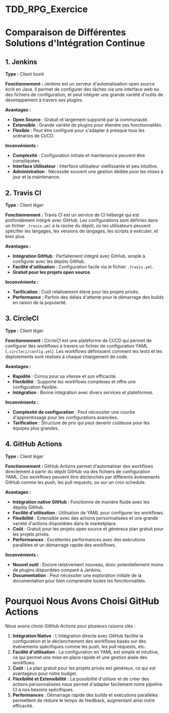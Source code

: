 # TDD_RPG_Exercice

# Comparaison de Différentes Solutions d'Intégration Continue

## 1. **Jenkins**

**Type :** Client lourd

**Fonctionnement :**
Jenkins est un serveur d'automatisation open source écrit en Java. Il permet de configurer des tâches via une interface web ou des fichiers de configuration, et peut intégrer une grande variété d'outils de développement à travers ses plugins.

**Avantages :**
- **Open Source** : Gratuit et largement supporté par la communauté.
- **Extensible** : Grande variété de plugins pour étendre ses fonctionnalités.
- **Flexible** : Peut être configuré pour s'adapter à presque tous les scénarios de CI/CD.

**Inconvénients :**
- **Complexité** : Configuration initiale et maintenance peuvent être compliquées.
- **Interface Utilisateur** : Interface utilisateur vieillissante et peu intuitive.
- **Administration** : Nécessite souvent une gestion dédiée pour les mises à jour et la maintenance.

## 2. **Travis CI**

**Type :** Client léger

**Fonctionnement :**
Travis CI est un service de CI hébergé qui est profondément intégré avec GitHub. Les configurations sont définies dans un fichier `.travis.yml` à la racine du dépôt, où les utilisateurs peuvent spécifier les langages, les versions de langages, les scripts à exécuter, et bien plus.

**Avantages :**
- **Intégration GitHub** : Parfaitement intégré avec GitHub, simple à configurer avec les dépôts GitHub.
- **Facilité d'utilisation** : Configuration facile via le fichier `.travis.yml`.
- **Gratuit pour les projets open source**.

**Inconvénients :**
- **Tarification** : Coût relativement élevé pour les projets privés.
- **Performance** : Parfois des délais d'attente pour le démarrage des builds en raison de la popularité.

## 3. **CircleCI**

**Type :** Client léger

**Fonctionnement :**
CircleCI est une plateforme de CI/CD qui permet de configurer des workflows à travers un fichier de configuration YAML (`.circleci/config.yml`). Les workflows définissent comment les tests et les déploiements sont réalisés à chaque changement de code.

**Avantages :**
- **Rapidité** : Connu pour sa vitesse et son efficacité.
- **Flexibilité** : Supporte les workflows complexes et offre une configuration flexible.
- **Intégration** : Bonne intégration avec divers services et plateformes.

**Inconvénients :**
- **Complexité de configuration** : Peut nécessiter une courbe d'apprentissage pour les configurations avancées.
- **Tarification** : Structure de prix qui peut devenir coûteuse pour les équipes plus grandes.

## 4. **GitHub Actions**

**Type :** Client léger

**Fonctionnement :**
GitHub Actions permet d'automatiser des workflows directement à partir du dépôt GitHub via des fichiers de configuration YAML. Ces workflows peuvent être déclenchés par différents événements GitHub comme les push, les pull requests, ou sur un cron schedule.

**Avantages :**

- **Intégration native GitHub** : Fonctionne de manière fluide avec les dépôts GitHub.
- **Facilité d'utilisation** : Utilisation de YAML pour configurer les workflows.
- **Flexibilité** : Extensible avec des actions personnalisées et une grande variété d'actions disponibles dans le marketplace.
- **Coût** : Gratuit pour les projets open source et généreux plan gratuit pour les projets privés.
- **Performances** : Excellentes performances avec des exécutions parallèles et un démarrage rapide des workflows.

**Inconvénients :**

- **Nouvel outil** : Encore relativement nouveau, donc potentiellement moins de plugins disponibles comparé à Jenkins.
- **Documentation** : Peut nécessiter une exploration initiale de la documentation pour bien comprendre toutes les fonctionnalités.

# Pourquoi Nous Avons Choisi GitHub Actions

Nous avons choisi GitHub Actions pour plusieurs raisons clés :

1. **Intégration Native** : L'intégration directe avec GitHub facilite la configuration et le déclenchement des workflows basés sur des événements spécifiques comme les push, les pull requests, etc.
2. **Facilité d'utilisation** : La configuration en YAML est simple et intuitive, ce qui permet une mise en place rapide et une gestion aisée des workflows.
3. **Coût** : Le plan gratuit pour les projets privés est généreux, ce qui est avantageux pour notre budget.
4. **Flexibilité et Extensibilité** : La possibilité d'utiliser et de créer des actions personnalisées nous permet d'adapter facilement notre pipeline CI à nos besoins spécifiques.
5. **Performances** : Démarrage rapide des builds et exécutions parallèles permettent de réduire le temps de feedback, augmentant ainsi notre efficacité.

